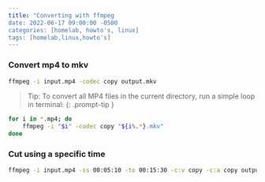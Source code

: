 ```yaml
---
title: "Converting with ffmpeg
date: 2022-06-17 09:00:00 -0500
categories: [homelab, howto's, linux]
tags: [homelab,linux,howto's]
---
```


###  Convert mp4 to mkv

```bash
ffmpeg -i input.mp4 -codec copy output.mkv
```

> Tip: To convert all MP4 files in the current directory, run a simple loop in terminal:
{: .prompt-tip }

```bash
for i in *.mp4; do
    ffmpeg -i "$i" -codec copy "${i%.*}.mkv"
done
```

### Cut using a specific time

```bash
ffmpeg -i input.mp4 -ss 00:05:10 -to 00:15:30 -c:v copy -c:a copy output2.mp4
```
